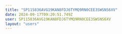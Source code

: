 ```yaml
---
title: "SP115836AVG19KAN8FDJ6TYMQ9RN0CEE3SWSNS6XV"
date: 2024-09-17T09:20:51.749Z
user: SP115836AVG19KAN8FDJ6TYMQ9RN0CEE3SWSNS6XV
layout: "users"
---
```

    